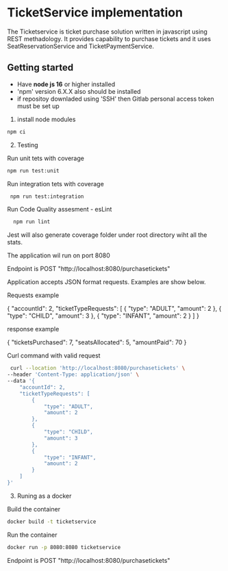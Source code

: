# TicketService implementation

The Ticketservice is ticket purchase solution written in javascript using REST methadology. It provides capability to purchase tickets and it uses SeatReservationService and TicketPaymentService.



## Getting started

* Have **node js 16** or higher installed
* 'npm' version 6.X.X also should be installed
* if repositoy downladed using 'SSH' then Gitlab personal access token must be set up

1. install node modules

```bash
npm ci
```
2.  Testing

Run unit tets with coverage
```bash
npm run test:unit
```

Run integration tets with coverage
```bash
 npm run test:integration
```

Run Code Quality assesment - esLint
```bash
  npm run lint
```

Jest will also generate coverage folder under root directory wiht all the stats.

The application wil run on port 8080

Endpoint is POST "http://localhost:8080/purchasetickets"

Application accepts JSON format requests. Examples are show below.

Requests example

{
    "accountId": 2,
    "ticketTypeRequests": [
        {
            "type": "ADULT",
            "amount": 2
        },
        {
            "type": "CHILD",
            "amount": 3
        },
        {
            "type": "INFANT",
            "amount": 2
        }
    ]
}

response example

{
    "ticketsPurchased": 7,
    "seatsAllocated": 5,
    "amountPaid": 70
}

Curl command with valid request
```bash
 curl --location 'http://localhost:8080/purchasetickets' \
--header 'Content-Type: application/json' \
--data '{
    "accountId": 2,
    "ticketTypeRequests": [
        {
            "type": "ADULT",
            "amount": 2
        },
        {
            "type": "CHILD",
            "amount": 3
        },
        {
            "type": "INFANT",
            "amount": 2
        }
    ]
}'
```
3.  Runing as a docker

Build the container
```bash
docker build -t ticketservice
```

Run the container
```bash
docker run -p 8080:8080 ticketservice
```
Endpoint is POST "http://localhost:8080/purchasetickets"
